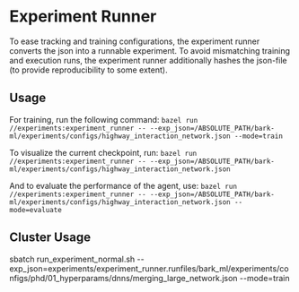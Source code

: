 # Experiment Runner

To ease tracking and training configurations, the experiment runner converts the json into a runnable experiment.
To avoid mismatching training and execution runs, the experiment runner additionally hashes the json-file (to provide reproducibility to some extent).

## Usage

For training, run the following command:
`bazel run //experiments:experiment_runner -- --exp_json=/ABSOLUTE_PATH/bark-ml/experiments/configs/highway_interaction_network.json --mode=train`

To visualize the current checkpoint, run:
`bazel run //experiments:experiment_runner -- --exp_json=/ABSOLUTE_PATH/bark-ml/experiments/configs/highway_interaction_network.json`

And to evaluate the performance of the agent, use:
`bazel run //experiments:experiment_runner -- --exp_json=/ABSOLUTE_PATH/bark-ml/experiments/configs/highway_interaction_network.json --mode=evaluate`


## Cluster Usage

sbatch run_experiment_normal.sh --exp_json=experiments/experiment_runner.runfiles/bark_ml/experiments/configs/phd/01_hyperparams/dnns/merging_large_network.json --mode=train

